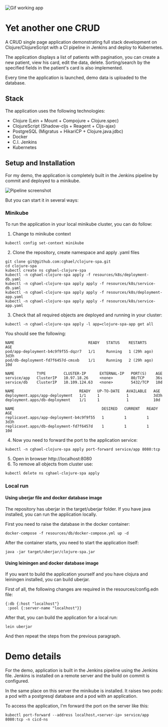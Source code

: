 ![Gif working app](https://github.com/cghael/clojure-spa/blob/master/resources/md-resources/screen.gif)

# Yet another one CRUD

A CRUD single page application demonstrating full stack development on Clojure/ClojureScript with a CI pipeline in Jenkins and deploy to Kubernetes.

The application displays a list of patients with pagination, you can create a new patient, view his card, edit the data, delete. Sorting/search by the specified fields in the patient's card is also implemented.

Every time the application is launched, demo data is uploaded to the database.

## Stack

The application uses the following technologies:

- Clojure (Lein + Mount + Compojure + Clojure.spec)
- ClojureScript (Shadow-cljs + Reagent + Cljs-ajax)
- PostgreSQL (Migratus + HikariCP + Clojure.java.jdbc)
- Docker
- C.I. Jenkins
- Kubernetes

## Setup and Installation

For my demo, the application is completely built in the Jenkins pipeline by commit and deployed to a minikube.

![Pipeline screenshot](https://github.com/cghael/clojure-spa/blob/master/resources/md-resources/pipeline.png)

But you can start it in several ways:

### Minikube

To run the application in your local minikube cluster, you can do follow:

1. Change to minikube context
```
kubectl config set-context minikube
```
2. Clone the repository, create namespace and apply .yaml files
```
git clone git@github.com:cghael/clojure-spa.git
cd clojure-spa
kubectl create ns cghael-clojure-spa
kubectl -n cghael-clojure-spa apply -f resources/k8s/deployment-db.yaml
kubectl -n cghael-clojure-spa apply apply -f resources/k8s/service-db.yaml
kubectl -n cghael-clojure-spa apply apply -f resources/k8s/deployment-app.yaml
kubectl -n cghael-clojure-spa apply apply -f resources/k8s/service-app.yaml
```
3. Check that all required objects are deployed and running in your cluster:
```
kubectl -n cghael-clojure-spa apply -l app=clojure-spa-app get all
```
You should see the following:
```
NAME                                 READY   STATUS    RESTARTS      AGE
pod/app-deployment-b4c9f9f55-dqzr7   1/1     Running   1 (29h ago)   3d3h
pod/db-deployment-fd7f6457d-cmsxb    1/1     Running   2 (29h ago)   10d

NAME          TYPE        CLUSTER-IP      EXTERNAL-IP   PORT(S)    AGE
service/app   ClusterIP   10.97.18.26     <none>        80/TCP     36s
service/db    ClusterIP   10.109.124.63   <none>        5432/TCP   10d

NAME                             READY   UP-TO-DATE   AVAILABLE   AGE
deployment.apps/app-deployment   1/1     1            1           3d3h
deployment.apps/db-deployment    1/1     1            1           10d

NAME                                       DESIRED   CURRENT   READY   AGE
replicaset.apps/app-deployment-b4c9f9f55   1         1         1       3d3h
replicaset.apps/db-deployment-fd7f6457d    1         1         1       10d
```
4. Now you need to forward the port to the application service:
```
kubectl -n cghael-clojure-spa apply port-forward service/app 8080:tcp
```
5. Open in browser http://localhost:8080
6. To remove all objects from cluster use:
```
kubectl delete ns cghael-clojure-spa apply
```

### Local run

#### Using uberjar file and docker database image

The repository has uberjar in the target/uberjar folder. If you have java installed, you can run the application locally.

First you need to raise the database in the docker container:
```
docker-compose -f resources/db/docker-compose.yml up -d
```
After the container starts, you need to start the application itself:
```
java -jar target/uberjar/clojure-spa.jar
```

#### Using leiningen and docker database image

If you want to build the application yourself and you have clojura and leiningen installed, you can build uberjar.

First of all, the following changes are required in the resources/config.edn file:
```
{:db {:host "localhost"}
 :pool {:server-name "localhost"}}
```
After that, you can build the application for a local run:
```
lein uberjar
```

And then repeat the steps from the previous paragraph.

# Demo details

For the demo, application is built in the Jenkins pipeline using the Jenkins file. 
Jenkins is installed on a remote server and the build on commit is configured.

In the same place on this server the minikube is installed. 
It raises two pods: a pod with a postgresql database and a pod with an application.

To access the application, I'm forward the port on the server like this:
```
kubectl port-forward --address localhost,<server-ip> service/app 8080:tcp -n cicd-ns
```
